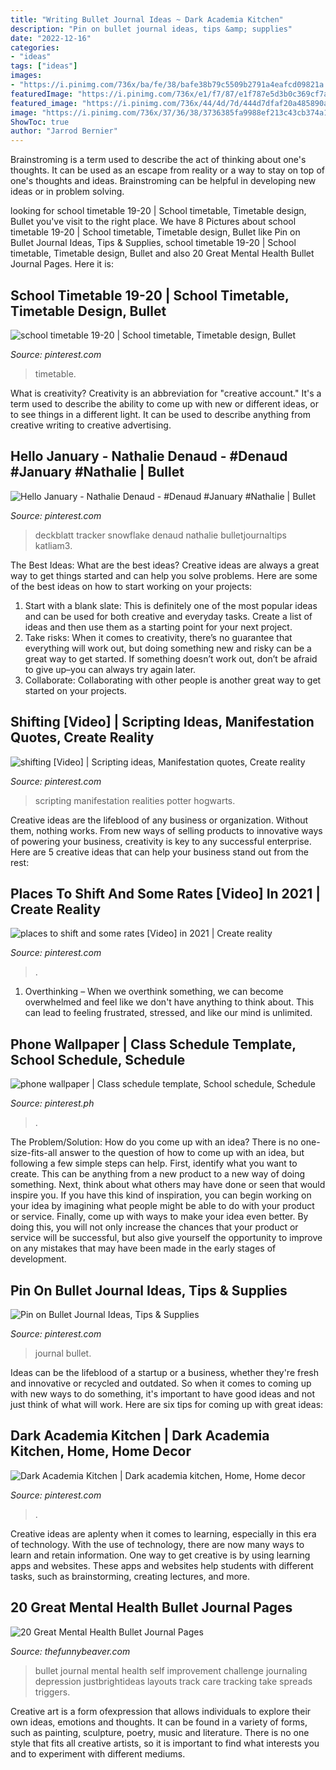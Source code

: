 ```yaml
---
title: "Writing Bullet Journal Ideas ~ Dark Academia Kitchen"
description: "Pin on bullet journal ideas, tips &amp; supplies"
date: "2022-12-16"
categories:
- "ideas"
tags: ["ideas"]
images:
- "https://i.pinimg.com/736x/ba/fe/38/bafe38b79c5509b2791a4eafcd09821a.jpg"
featuredImage: "https://i.pinimg.com/736x/e1/f7/87/e1f787e5d3b0c369cf7ad47767f27b8e.jpg"
featured_image: "https://i.pinimg.com/736x/44/4d/7d/444d7dfaf20a485890a26d98db646509.jpg"
image: "https://i.pinimg.com/736x/37/36/38/3736385fa9988ef213c43cb374a10e8c.jpg"
ShowToc: true
author: "Jarrod Bernier"
---
```



Brainstroming is a term used to describe the act of thinking about one's thoughts. It can be used as an escape from reality or a way to stay on top of one's thoughts and ideas. Brainstroming can be helpful in developing new ideas or in problem solving.

	

		
looking for school timetable 19-20 | School timetable, Timetable design, Bullet you've visit to the right place. We have 8 Pictures about school timetable 19-20 | School timetable, Timetable design, Bullet like Pin on Bullet Journal Ideas, Tips &amp; Supplies, school timetable 19-20 | School timetable, Timetable design, Bullet and also 20 Great Mental Health Bullet Journal Pages. Here it is:
		
    
## School Timetable 19-20 | School Timetable, Timetable Design, Bullet

<img loading=lazy src="https://i.pinimg.com/736x/44/4d/7d/444d7dfaf20a485890a26d98db646509.jpg" onerror="this.onerror=null;this.src='https://tse4.mm.bing.net/th?id=OIP.a5Pdzdb0tL35mTEMZinNsAHaJ4&amp;pid=15.1';" alt="school timetable 19-20 | School timetable, Timetable design, Bullet">

_Source: pinterest.com_

>timetable. 

	

What is creativity?
Creativity is an abbreviation for "creative account." It's a term used to describe the ability to come up with new or different ideas, or to see things in a different light. It can be used to describe anything from creative writing to creative advertising.

    
## Hello January - Nathalie Denaud - #Denaud #January #Nathalie | Bullet

<img loading=lazy src="https://i.pinimg.com/736x/ac/74/49/ac7449fda8de4300c6a5cb0f4dce17e4.jpg" onerror="this.onerror=null;this.src='https://tse1.mm.bing.net/th?id=OIP.2Relop1Itz6axVWqLrDm6gHaJ3&amp;pid=15.1';" alt="Hello January - Nathalie Denaud - #Denaud #January #Nathalie | Bullet">

_Source: pinterest.com_

>deckblatt tracker snowflake denaud nathalie bulletjournaltips katliam3. 

	

The Best Ideas: What are the best ideas?
Creative ideas are always a great way to get things started and can help you solve problems. Here are some of the best ideas on how to start working on your projects: 
1. Start with a blank slate: This is definitely one of the most popular ideas and can be used for both creative and everyday tasks. Create a list of ideas and then use them as a starting point for your next project. 
2. Take risks: When it comes to creativity, there’s no guarantee that everything will work out, but doing something new and risky can be a great way to get started. If something doesn’t work out, don’t be afraid to give up–you can always try again later. 
3. Collaborate: Collaborating with other people is another great way to get started on your projects.

    
## Shifting [Video] | Scripting Ideas, Manifestation Quotes, Create Reality

<img loading=lazy src="https://i.pinimg.com/736x/3f/c1/ea/3fc1ea44cd748f6144663bd45b5cf2cd.jpg" onerror="this.onerror=null;this.src='https://tse4.mm.bing.net/th?id=OIP.pSI4BKETmDLvY6z5VwVnVgHaNK&amp;pid=15.1';" alt="shifting [Video] | Scripting ideas, Manifestation quotes, Create reality">

_Source: pinterest.com_

>scripting manifestation realities potter hogwarts. 

	

Creative ideas are the lifeblood of any business or organization. Without them, nothing works. From new ways of selling products to innovative ways of powering your business, creativity is key to any successful enterprise. Here are 5 creative ideas that can help your business stand out from the rest:

    
## Places To Shift And Some Rates [Video] In 2021 | Create Reality

<img loading=lazy src="https://i.pinimg.com/736x/e3/f2/3f/e3f23f7d9a072a36876f896d46bb9725.jpg" onerror="this.onerror=null;this.src='https://tse3.mm.bing.net/th?id=OIP.obODpKGFhM4Plm5D47zs2AHaNK&amp;pid=15.1';" alt="places to shift and some rates [Video] in 2021 | Create reality">

_Source: pinterest.com_

>. 

	

1) Overthinking – When we overthink something, we can become overwhelmed and feel like we don't have anything to think about. This can lead to feeling frustrated, stressed, and like our mind is unlimited.

    
## Phone Wallpaper | Class Schedule Template, School Schedule, Schedule

<img loading=lazy src="https://i.pinimg.com/736x/ba/fe/38/bafe38b79c5509b2791a4eafcd09821a.jpg" onerror="this.onerror=null;this.src='https://tse4.mm.bing.net/th?id=OIP.qlFt4kd0B6w7xekcIoDDZQHaNK&amp;pid=15.1';" alt="phone wallpaper | Class schedule template, School schedule, Schedule">

_Source: pinterest.ph_

>. 

	

The Problem/Solution: How do you come up with an idea?
There is no one-size-fits-all answer to the question of how to come up with an idea, but following a few simple steps can help. First, identify what you want to create. This can be anything from a new product to a new way of doing something. Next, think about what others may have done or seen that would inspire you. If you have this kind of inspiration, you can begin working on your idea by imagining what people might be able to do with your product or service. Finally, come up with ways to make your idea even better. By doing this, you will not only increase the chances that your product or service will be successful, but also give yourself the opportunity to improve on any mistakes that may have been made in the early stages of development.

    
## Pin On Bullet Journal Ideas, Tips &amp; Supplies

<img loading=lazy src="https://i.pinimg.com/736x/37/36/38/3736385fa9988ef213c43cb374a10e8c.jpg" onerror="this.onerror=null;this.src='https://tse1.mm.bing.net/th?id=OIP.dxQ0Ha8dh7Ka8D_92xBhGwHaJ4&amp;pid=15.1';" alt="Pin on Bullet Journal Ideas, Tips &amp; Supplies">

_Source: pinterest.com_

>journal bullet. 

	

Ideas can be the lifeblood of a startup or a business, whether they're fresh and innovative or recycled and outdated. So when it comes to coming up with new ways to do something, it's important to have good ideas and not just think of what will work. Here are six tips for coming up with great ideas:

    
## Dark Academia Kitchen | Dark Academia Kitchen, Home, Home Decor

<img loading=lazy src="https://i.pinimg.com/736x/e1/f7/87/e1f787e5d3b0c369cf7ad47767f27b8e.jpg" onerror="this.onerror=null;this.src='https://tse4.mm.bing.net/th?id=OIP.hxPVoGtwumDT7ozLCMv44AHaJ3&amp;pid=15.1';" alt="Dark Academia Kitchen | Dark academia kitchen, Home, Home decor">

_Source: pinterest.com_

>. 

	

Creative ideas are aplenty when it comes to learning, especially in this era of technology. With the use of technology, there are now many ways to learn and retain information. One way to get creative is by using learning apps and websites. These apps and websites help students with different tasks, such as brainstorming, creating lectures, and more.

    
## 20 Great Mental Health Bullet Journal Pages

<img loading=lazy src="https://thefunnybeaver.com/wp-content/uploads/2019/03/bullet-mnthy-challenge.jpg" onerror="this.onerror=null;this.src='https://tse2.mm.bing.net/th?id=OIP.3kGidiw8t5w1J4Zgce_CfwHaJ4&amp;pid=15.1';" alt="20 Great Mental Health Bullet Journal Pages">

_Source: thefunnybeaver.com_

>bullet journal mental health self improvement challenge journaling depression justbrightideas layouts track care tracking take spreads triggers. 

	

Creative art is a form ofexpression that allows individuals to explore their own ideas, emotions and thoughts. It can be found in a variety of forms, such as painting, sculpture, poetry, music and literature. There is no one style that fits all creative artists, so it is important to find what interests you and to experiment with different mediums.

